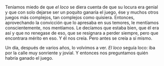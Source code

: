 Teníamos miedo de que *el loco* se diera cuenta de que su locura era genial y que con solo dejarse ser un poquito ganaría el juego, ése y muchos otros juegos más complejos, tan complejos como quisiera. Entonces, aprovechando la convicción que lo apresaba en sus temores, le mentíamos conscientemente, nos mentíamos. Le decíamos que estaba bien, que él era así y que no renegase de eso, que se resignara a perder siempre, pero que encontrara mérito en eso. Y él nos creía. Pero antes se creía a sí mismo.

Un día, después de varios años, lo volvimos a ver. *El loco* seguía loco: iba por la calle muy sonriente y jovial. Y entonces nos preguntamos quién habría ganado el juego.
